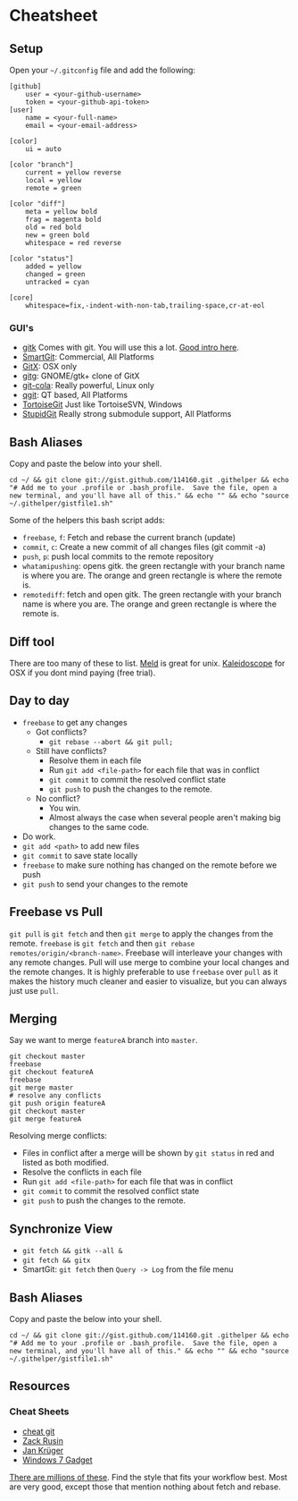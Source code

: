 # Cheatsheet

## Setup
Open your `~/.gitconfig` file and add the following:

    [github]
    	user = <your-github-username>
    	token = <your-github-api-token>
    [user]
    	name = <your-full-name>
    	email = <your-email-address>

    [color]
        ui = auto

    [color "branch"]
        current = yellow reverse
        local = yellow
        remote = green

    [color "diff"]
        meta = yellow bold
        frag = magenta bold
        old = red bold
        new = green bold
        whitespace = red reverse

    [color "status"]
        added = yellow
        changed = green
        untracked = cyan
    
    [core]
        whitespace=fix,-indent-with-non-tab,trailing-space,cr-at-eol

### GUI's
- [gitk](http://stackoverflow.com/questions/1570535/guide-to-understanding-gitk) Comes with git.  You will use this a lot. [Good intro here](http://stackoverflow.com/questions/1570535/guide-to-understanding-gitk).
- [SmartGit](http://www.syntevo.com/smartgit/index.html): Commercial, All Platforms
- [GitX](http://github.com/downloads/brotherbard/gitx/GitX%207-5-2010.zip): OSX only
- [gitg](http://github.com/jessevdk/gitg): GNOME/gtk+ clone of GitX
- [git-cola](http://cola.tuxfamily.org/): Really powerful, Linux only
- [qgit](http://digilander.libero.it/mcostalba/): QT based, All Platforms
- [TortoiseGit](http://code.google.com/p/tortoisegit/) Just like TortoiseSVN, Windows
- [StupidGit](http://wiki.github.com/gyim/stupidgit/) Really strong submodule support, All Platforms

## Bash Aliases
Copy and paste the below into your shell.

    cd ~/ && git clone git://gist.github.com/114160.git .githelper && echo "# Add me to your .profile or .bash_profile.  Save the file, open a new terminal, and you'll have all of this." && echo "" && echo "source ~/.githelper/gistfile1.sh"

Some of the helpers this bash script adds:

- `freebase`, `f`: Fetch and rebase the current branch (update)
- `commit`, `c`: Create a new commit of all changes files (git commit -a)
- `push`, `p`: push local commits to the remote repository
- `whatamipushing`: opens gitk. the green rectangle with your branch name is where you are.  The orange and green rectangle is where the remote is.
- `remotediff`: fetch and open gitk.  The green rectangle with your branch name is where you are.  The orange and green rectangle is where the remote is.

## Diff tool
There are too many of these to list. [Meld](http://meld.sourceforge.net) is great for unix.  [Kaleidoscope](http://www.kaleidoscopeapp.com/) for OSX if you dont mind paying (free trial).

## Day to day
- `freebase` to get any changes
    - Got conflicts?  
         - `git rebase --abort && git pull;`
    - Still have conflicts? 
         - Resolve them in each file
         - Run `git add <file-path>` for each file that was in conflict
         - `git commit` to commit the resolved conflict state
         - `git push` to push the changes to the remote.
    - No conflict?
         - You win.
         - Almost always the case when several people aren't making big changes to the same code.
- Do work.
- `git add <path>` to add new files
- `git commit` to save state locally
- `freebase` to make sure nothing has changed on the remote before we push
- `git push` to send your changes to the remote

## Freebase vs Pull
`git pull` is  `git fetch` and then `git merge` to apply the changes from the remote.  `freebase` is `git fetch` and then `git rebase remotes/origin/<branch-name>`.  Freebase will interleave your changes with any remote changes.  Pull will use merge to combine your local changes and the remote changes.  It is highly preferable to use `freebase` over `pull` as it makes the history much cleaner and easier to visualize, but you can always just use `pull`.   

## Merging
Say we want to merge `featureA` branch into `master`.

    git checkout master
    freebase
    git checkout featureA
    freebase
    git merge master
    # resolve any conflicts
    git push origin featureA
    git checkout master
    git merge featureA

Resolving merge conflicts:

- Files in conflict after a merge will be shown by `git status` in red and listed as both modified.
- Resolve the conflicts in each file
- Run `git add <file-path>` for each file that was in conflict
- `git commit` to commit the resolved conflict state
- `git push` to push the changes to the remote.

## Synchronize View
- `git fetch && gitk --all &`
- `git fetch && gitx`
- SmartGit: `git fetch` then `Query -> Log` from the file menu

## Bash Aliases
Copy and paste the below into your shell.

    cd ~/ && git clone git://gist.github.com/114160.git .githelper && echo "# Add me to your .profile or .bash_profile.  Save the file, open a new terminal, and you'll have all of this." && echo "" && echo "source ~/.githelper/gistfile1.sh"

## Resources

### Cheat Sheets
- [cheat git](http://cheat.errtheblog.com/s/git)
- [Zack Rusin](www.cheat-sheets.org/saved-copy/git-cheat-sheet.pdf)
- [Jan Krüger](http://jan-krueger.net/development/git-cheat-sheet-extended-edition)
- [Windows 7 Gadget](http://github.com/Tigraine/git-cheatsheet-gadget)

[There are millions of these](http://www.google.com/search?q=git+cheatsheet).  Find the style that fits your workflow best.  Most are very good, except those that mention nothing about fetch and rebase.
